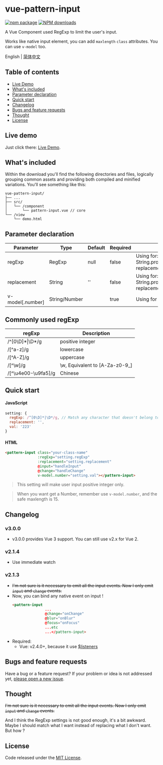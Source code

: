 # vue-pattern-input

[![npm package](https://img.shields.io/npm/v/vue-pattern-input.svg?style=flat-square)](https://www.npmjs.com/package/vue-pattern-input)
[![NPM downloads](https://img.shields.io/npm/dm/vue-pattern-input.svg?style=flat-square)](http://npmjs.com/vue-pattern-input)

A Vue Component used RegExp to limit the user's input.

Works like native input element, you can add `maxlength` `class` attributes. You can use `v-model` too.

English | [简体中文](./README-zh_CN.md)

## Table of contents

- [Live Demo](#live-demo)
- [What's included](#whats-included)
- [Parameter declaration](#parameter-declaration)
- [Quick start](#quick-start)
- [Changelog](#changelog)
- [Bugs and feature requests](#bugs-and-feature-requests)
- [Thought](#thought)
- [License](#license)

## Live demo

Just click there: [Live Demo](https://dp31h.csb.app/).

## What's included

Within the download you'll find the following directories and files, logically grouping common assets and providing both compiled and minified variations. You'll see something like this:

```
vue-pattern-input/
├── ...
├── src/
│   └── /component
│       └── pattern-input.vue // core
└── /view
    └── demo.html
```

## Parameter declaration


Parameter|Type|Default|Required|Description
--- | --- | --- | --- | --- |
regExp | RegExp | null | false | Using for: String.prototype.replace(regexp, replacement)
replacement | String | '' | false | Using for: String.prototype.replace(regexp, replacement)
v-model[.number] | String/Number | | true | Using for getting input value

## Commonly used regExp

regExp|Description
--- | --- |
/^[0\D]\*\|\D*/g | positive integer
/[^a-z]/g | lowercase
/[^A-Z]/g | uppercase
/[^\w]/g | \w, Equivalent to [A-Za-z0-9_]
/[^\u4e00-\u9fa5]/g | Chinese


## Quick start

#### JavaScript

```javascript
setting: {
  regExp: /^[0\D]*|\D*/g, // Match any character that doesn't belong to the positive integer
  replacement: '',
  val: '223'
}
```

#### HTML

```html
<pattern-input class="your-class-name"
               :regExp="setting.regExp"
               :replacement="setting.replacement"
               @input="handleInput"
               @change="handleChange"
               v-model.number="setting.val"></pattern-input>
```

> This setting will make user input positive integer only.

> When you want get a Number, remember use `v-model.number`, and the safe maxlength is 15.


## Changelog

### v3.0.0

- v3.0.0 provides Vue 3 support. You can still use v2.x for Vue 2.

### v2.1.4

- Use immediate watch

### v2.1.3
- ~~I'm not sure is it necessary to emit all the input events. Now I only emit `input` and `change` events.~~
- Now, you can bind any native event on input !
  ```html
  <pattern-input
                 ...
                 @change="onChange"
                 @blur="onBlur"
                 @focus="onFocus"
                 ...etc
                 ...</pattern-input>
  ```
- Required:
    - Vue: v2.4.0+, because it use [$listeners](https://vuejs.org/v2/api/#vm-listeners)

## Bugs and feature requests

Have a bug or a feature request? If your problem or idea is not addressed yet, [please open a new issue](https://github.com/RoamIn/vue-pattern-input/issues/new).

## Thought

~~I'm not sure is it necessary to emit all the input events. Now I only emit `input` and `change` events.~~

And I think the RegExp settings is not good enough, it's a bit awkward. Maybe I should match what I want instead of replacing what I don't want. But how ?


## License

Code released under the [MIT License](https://github.com/RoamIn/vue-pattern-input/blob/master/LICENSE).
